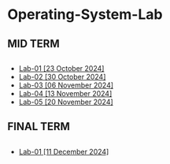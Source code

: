 # Operating-System-Lab
## MID TERM
##
- [Lab-01 [23 October 2024]](https://github.com/encodeshohan/Operating-System-Lab/tree/main/Windows-Terminal-23-Oct)
- [Lab-02 [30 October 2024]](https://github.com/encodeshohan/Operating-System-Lab/tree/main/Linux-Terminal-30-Oct)
- [Lab-03 [06 November 2024]](https://github.com/encodeshohan/Operating-System-Lab/tree/main/Linux-Terminal-06-Nov)
- [Lab-04 [13 November 2024]](https://github.com/encodeshohan/Operating-System-Lab/tree/main/Linux-Terminal-13-Nov)
- [Lab-05 [20 November 2024]](https://github.com/encodeshohan/Operating-System-Lab/tree/main/Linux-Terminal-20-Nov)
##
## FINAL TERM
##
- [Lab-01 [11 December 2024]](https://github.com/encodeshohan/Operating-System-Lab/tree/main/Linux-Terminal-11-Dec)
